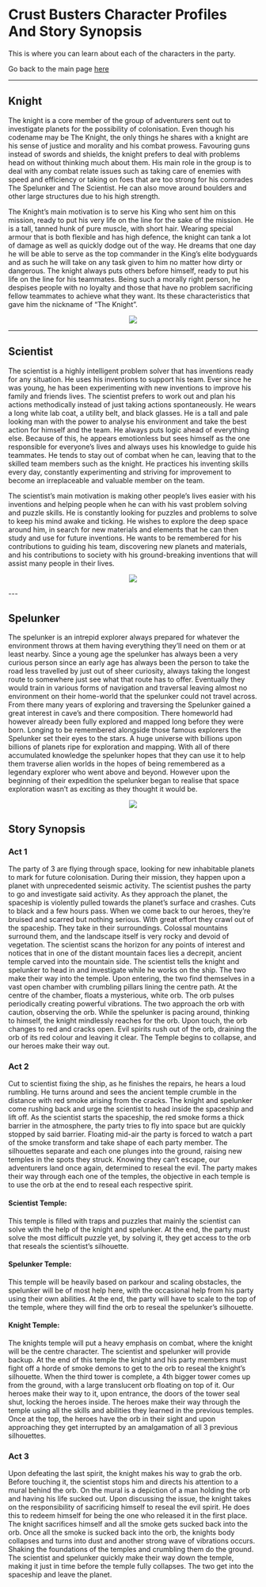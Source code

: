 # Crust Busters Character Profiles And Story Synopsis

This is where you can learn about each of the characters in the party.

Go back to the main page [here](index.md)

---

## Knight

The knight is a core member of the group of adventurers sent out to investigate planets for the possibility of colonisation. 
Even though his codename may be The Knight, the only things he shares with a knight are his sense of justice and morality and his combat prowess. 
Favouring guns instead of swords and shields, the knight prefers to deal with problems head on without thinking much about them. 
His main role in the group is to deal with any combat relate issues such as taking care of enemies with speed and efficiency or 
taking on foes that are too strong for his comrades The Spelunker and The Scientist. He can also move around boulders and other large structures due to his high strength.

The Knight’s main motivation is to serve his King who sent him on this mission, ready to put his very life on the line for the sake of the mission. 
He is a tall, tanned hunk of pure muscle, with short hair. Wearing special armour that is both flexible and has high defence, the knight can tank a 
lot of damage as well as quickly dodge out of the way. He dreams that one day he will be able to serve as the top commander in the King’s elite bodyguards 
and as such he will take on any task given to him no matter how dirty or dangerous. The knight always puts others before himself, ready to put his life on 
the line for his teammates. Being such a morally right person, he despises people with no loyalty and those that have no problem sacrificing fellow teammates 
to achieve what they want. Its these characteristics that gave him the nickname of “The Knight”.

<p align="center">
  <img src="https://github.com/tommyd450/Crust-Studios-Pitch/blob/gh-pages/Knight.png?raw=true">
</p>

---

## Scientist

The scientist is a highly intelligent problem solver that has inventions ready for any situation. He uses his inventions to support his team. 
Ever since he was young, he has been experimenting with new inventions to improve his family and friends lives. The scientist prefers to work out 
and plan his actions methodically instead of just taking actions spontaneously. He wears a long white lab coat, a utility belt, and black glasses. 
He is a tall and pale looking man with the power to analyse his environment and take the best action for himself and the team. He always puts logic 
ahead of everything else. Because of this, he appears emotionless but sees himself as the one responsible for everyone’s lives and always uses his 
knowledge to guide his teammates. He tends to stay out of combat when he can, leaving that to the skilled team members such as the knight. He practices 
his inventing skills every day, constantly experimenting and striving for improvement to become an irreplaceable and valuable member on the team.

The scientist’s main motivation is making other people’s lives easier with his inventions and helping people when he can with his vast problem solving 
and puzzle skills. He is constantly looking for puzzles and problems to solve to keep his mind awake and ticking. He wishes to explore the deep space around 
him, in search for new materials and elements that he can then study and use for future inventions. He wants to be remembered for his contributions to guiding 
his team, discovering new planets and materials, and his contributions to society with his ground-breaking inventions that will assist many people in their lives.

<p align="center">
  <img src="https://github.com/tommyd450/Crust-Studios-Pitch/blob/gh-pages/Scientist.png?raw=true">
</p>
---

## Spelunker

The spelunker is an intrepid explorer always prepared for whatever the environment throws at them having everything they’ll need on them or at least nearby. 
Since a young age the spelunker has always been a very curious person since an early age has always been the person to take the road less travelled by just 
out of sheer curiosity, always taking the longest route to somewhere just see what that route has to offer. Eventually they would train in various forms of 
navigation and traversal leaving almost no environment on their home-world that the spelunker could not travel across. From there many years of exploring and 
traversing the Spelunker gained a great interest in cave’s and there composition. There homeworld had however already been fully explored and mapped long 
before they were born. Longing to be remembered alongside those famous explorers the Spelunker set their eyes to the stars. A huge universe with billions 
upon billions of planets ripe for exploration and mapping. With all of there accumulated knowledge the spelunker hopes that they can use it to help them 
traverse alien worlds in the hopes of being remembered as a legendary explorer who went above and beyond. However upon the beginning of their expedition 
the spelunker began to realise that space exploration wasn’t as exciting as they thought it would be.

<p align="center">
  <img src="https://github.com/tommyd450/Crust-Studios-Pitch/blob/gh-pages/Spelunker.png?raw=true">
</p>

## Story Synopsis

### Act 1

The party of 3 are flying through space, looking for new inhabitable planets to mark for future colonisation. During their mission, they happen upon a planet with unprecedented seismic activity. The scientist pushes the party to go and investigate said activity. As they approach the planet, the spaceship is violently pulled towards the planet’s surface and crashes. Cuts to black and a few hours pass.
When we come back to our heroes, they’re bruised and scarred but nothing serious. With great effort they crawl out of the spaceship. They take in their surroundings. Colossal mountains surround them, and the landscape itself is very rocky and devoid of vegetation. The scientist scans the horizon for any points of interest and notices that in one of the distant mountain faces lies a decrepit, ancient temple carved into the mountain side. The scientist tells the knight and spelunker to head in and investigate while he works on the ship. The two make their way into the temple. Upon entering, the two find themselves in a vast open chamber with crumbling pillars lining the centre path. At the centre of the chamber, floats a mysterious, white orb. The orb pulses periodically creating powerful vibrations. The two approach the orb with caution, observing the orb. While the spelunker is pacing around, thinking to himself, the knight mindlessly reaches for the orb. Upon touch, the orb changes to red and cracks open. Evil spirits rush out of the orb, draining the orb of its red colour and leaving it clear. The Temple begins to collapse, and our heroes make their way out. 

### Act 2

Cut to scientist fixing the ship, as he finishes the repairs, he hears a loud rumbling. He turns around and sees the ancient temple crumble in the distance with red smoke arising from the cracks. The knight and spelunker come rushing back and urge the scientist to head inside the spaceship and lift off. As the scientist starts the spaceship, the red smoke forms a thick barrier in the atmosphere, the party tries to fly into space but are quickly stopped by said barrier. Floating mid-air the party is forced to watch a part of the smoke transform and take shape of each party member. The silhouettes separate and each one plunges into the ground, raising new temples in the spots they struck. Knowing they can’t escape, our adventurers land once again, determined to reseal the evil. 
The party makes their way through each one of the temples, the objective in each temple is to use the orb at the end to reseal each respective spirit.

#### Scientist Temple:

This temple is filled with traps and puzzles that mainly the scientist can solve with the help of the knight and spelunker. At the end, the party must solve the most difficult puzzle yet, by solving it, they get access to the orb that reseals the scientist’s silhouette. 
#### Spelunker Temple:

This temple will be heavily based on parkour and scaling obstacles, the spelunker will be of most help here, with the occasional help from his party using their own abilities. At the end, the party will have to scale to the top of the temple, where they will find the orb to reseal the spelunker’s silhouette.
#### Knight Temple:

The knights temple will put a heavy emphasis on combat, where the knight will be the centre character. The scientist and spelunker will provide backup. At the end of this temple the knight and his party members must fight off a horde of smoke demons to get to the orb to reseal the knight’s silhouette. 
When the third tower is complete, a 4th bigger tower comes up from the ground, with a large translucent orb floating on top of it. Our heroes make their way to it, upon entrance, the doors of the tower seal shut, locking the heroes inside. The heroes make their way through the temple using all the skills and abilities they learned in the previous temples. Once at the top, the heroes have the orb in their sight and upon approaching they get interrupted by an amalgamation of all 3 previous silhouettes. 

### Act 3

Upon defeating the last spirit, the knight makes his way to grab the orb. Before touching it, the scientist stops him and directs his attention to a mural behind the orb. On the mural is a depiction of a man holding the orb and having his life sucked out. Upon discussing the issue, the knight takes on the responsibility of sacrificing himself to reseal the evil spirit. He does this to redeem himself for being the one who released it in the first place. The knight sacrifices himself and all the smoke gets sucked back into the orb. Once all the smoke is sucked back into the orb, the knights body collapses and turns into dust and another strong wave of vibrations occurs. Shaking the foundations of the temples and crumbling them do the ground. The scientist and spelunker quickly make their way down the temple, making it just in time before the temple fully collapses. The two get into the spaceship and leave the planet.
